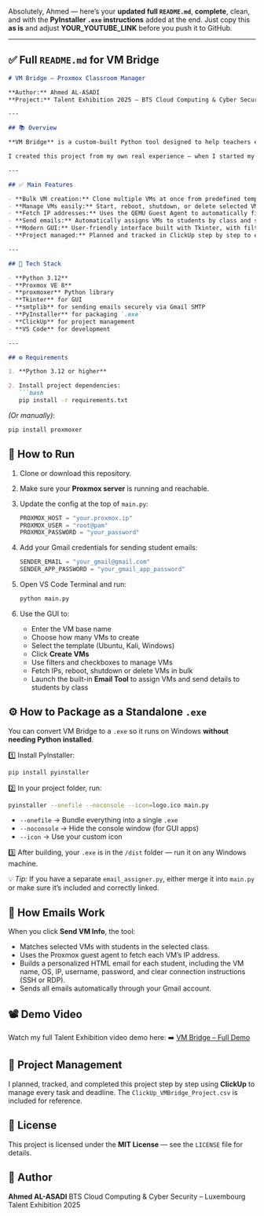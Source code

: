 Absolutely, Ahmed — here’s your **updated full `README.md`**, **complete**, clean, and with the **PyInstaller `.exe` instructions** added at the end.
Just copy this **as is** and adjust **YOUR\_YOUTUBE\_LINK** before you push it to GitHub.

---

## ✅ **Full `README.md` for VM Bridge**

````markdown
# VM Bridge – Proxmox Classroom Manager

**Author:** Ahmed AL-ASADI  
**Project:** Talent Exhibition 2025 – BTS Cloud Computing & Cyber Security

---

## 📚 Overview

**VM Bridge** is a custom-built Python tool designed to help teachers easily deploy, manage, and share virtual machines for students in a classroom environment using **Proxmox VE**.

I created this project from my own real experience — when I started my IT studies, my teachers asked us to buy powerful PCs for running multiple virtual machines. Many students, including myself, couldn’t afford expensive hardware. **VM Bridge** solves this problem by letting the teacher handle everything on the Proxmox server and distribute ready-to-use VMs to students with just a few clicks.

---

## ✅ Main Features

- **Bulk VM creation:** Clone multiple VMs at once from predefined templates.
- **Manage VMs easily:** Start, reboot, shutdown, or delete selected VMs in bulk.
- **Fetch IP addresses:** Uses the QEMU Guest Agent to automatically find and display each VM’s real IPv4 address.
- **Send emails:** Automatically assigns VMs to students by class and sends each student a personalized email with their VM access details and connection instructions.
- **Modern GUI:** User-friendly interface built with Tkinter, with filters, search bar, styled buttons, and a live results log.
- **Project managed:** Planned and tracked in ClickUp step by step to ensure clear task flow.

---

## 🧰 Tech Stack

- **Python 3.12**
- **Proxmox VE 8**
- **proxmoxer** Python library
- **Tkinter** for GUI
- **smtplib** for sending emails securely via Gmail SMTP
- **PyInstaller** for packaging `.exe`
- **ClickUp** for project management
- **VS Code** for development

---

## ⚙️ Requirements

1. **Python 3.12 or higher**

2. Install project dependencies:
   ```bash
   pip install -r requirements.txt
````

*(Or manually)*:

```bash
pip install proxmoxer
```


## 🚀 How to Run

1. Clone or download this repository.

2. Make sure your **Proxmox server** is running and reachable.

3. Update the config at the top of `main.py`:

   ```python
   PROXMOX_HOST = "your.proxmox.ip"
   PROXMOX_USER = "root@pam"
   PROXMOX_PASSWORD = "your_password"
   ```

4. Add your Gmail credentials for sending student emails:

   ```python
   SENDER_EMAIL = "your_gmail@gmail.com"
   SENDER_APP_PASSWORD = "your_gmail_app_password"
   ```

5. Open VS Code Terminal and run:

   ```bash
   python main.py
   ```

6. Use the GUI to:

   * Enter the VM base name
   * Choose how many VMs to create
   * Select the template (Ubuntu, Kali, Windows)
   * Click **Create VMs**
   * Use filters and checkboxes to manage VMs
   * Fetch IPs, reboot, shutdown or delete VMs in bulk
   * Launch the built-in **Email Tool** to assign VMs and send details to students by class


## ⚙️ How to Package as a Standalone `.exe`

You can convert VM Bridge to a `.exe` so it runs on Windows **without needing Python installed**.

1️⃣ Install PyInstaller:

```bash
pip install pyinstaller
```

2️⃣ In your project folder, run:

```bash
pyinstaller --onefile --noconsole --icon=logo.ico main.py
```

* `--onefile` → Bundle everything into a single `.exe`
* `--noconsole` → Hide the console window (for GUI apps)
* `--icon` → Use your custom icon

3️⃣ After building, your `.exe` is in the `/dist` folder — run it on any Windows machine.

💡 *Tip:* If you have a separate `email_assigner.py`, either merge it into `main.py` or make sure it’s included and correctly linked.


## 📧 How Emails Work

When you click **Send VM Info**, the tool:

* Matches selected VMs with students in the selected class.
* Uses the Proxmox guest agent to fetch each VM’s IP address.
* Builds a personalized HTML email for each student, including the VM name, OS, IP, username, password, and clear connection instructions (SSH or RDP).
* Sends all emails automatically through your Gmail account.


## 📽️ Demo Video

Watch my full Talent Exhibition video demo here:
➡️ [VM Bridge – Full Demo](https://youtu.be/Z9bfUtOjHhk)


## 📂 Project Management

I planned, tracked, and completed this project step by step using **ClickUp** to manage every task and deadline.
The `ClickUp_VMBridge_Project.csv` is included for reference.


## 📄 License

This project is licensed under the **MIT License** — see the `LICENSE` file for details.


## 🙌 Author

**Ahmed AL-ASADI**
BTS Cloud Computing & Cyber Security – Luxembourg Talent Exhibition 2025

